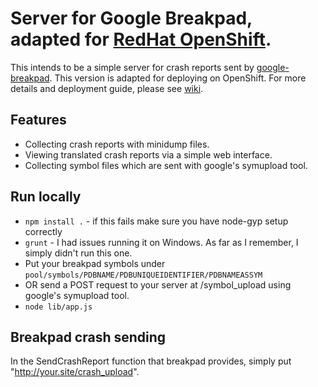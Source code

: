 # Server for Google Breakpad, adapted for [RedHat OpenShift](https://www.openshift.com/).

This intends to be a simple server for crash reports sent by [google-breakpad](https://code.google.com/p/google-breakpad/). This version is adapted for deploying on OpenShift. For more details and deployment guide, please see [wiki](https://github.com/ksmirenko/breakpad-openshift-server/wiki).

## Features

* Collecting crash reports with minidump files.
* Viewing translated crash reports via a simple web interface.
* Collecting symbol files which are sent with google's symupload tool.

## Run locally

* `npm install .` - if this fails make sure you have node-gyp setup correctly
* `grunt` - I had issues running it on Windows. As far as I remember, I simply didn't run this one.
* Put your breakpad symbols under `pool/symbols/PDBNAME/PDBUNIQUEIDENTIFIER/PDBNAMEASSYM`
* OR send a POST request to your server at /symbol_upload using google's symupload tool.
* `node lib/app.js`

## Breakpad crash sending

In the SendCrashReport function that breakpad provides, simply put "http://your.site/crash_upload".

